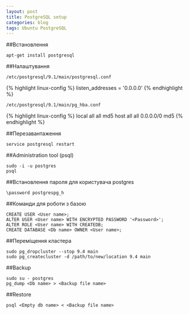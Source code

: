 ```yaml
---
layout: post
title: PostgreSQL setup
categories: blog
tags: Ubuntu PostgreSQL
---
```

##Встановлення

`apt-get install postgresql`

##Налаштування

`/etc/postgresql/9.1/main/postgresql.conf`

{% highlight linux-config %}
listen_addresses = '0.0.0.0'
{% endhighlight %}

`/etc/postgresql/9.1/main/pg_hba.conf`

{% highlight linux-config %}
local     all     all    md5
host     all     all     0.0.0.0/0     md5
{% endhighlight %}

##Перезавантаження

`service postgresql restart`

##Administration tool (psql)

`sudo -i -u postgres`<br>
`psql`

##Встановлення пароля для користувача postgres

`\password postgrespg_h`

##Команди для роботи з базою

`CREATE USER <User name>;`<br>
`ALTER USER <User name> WITH ENCRYPTED PASSWORD '<Password>';`<br>
`ALTER ROLE <User name> WITH CREATEDB;`<br>
`CREATE DATABASE <Db name> OWNER <User name>;`

##Переміщення кластера

`sudo pg_dropcluster --stop 9.4 main`<br>
`sudo pg_createcluster -d /path/to/new/location 9.4 main`

##Backup

`sudo su - postgres`<br>
`pg_dump <Db name> > <Backup file name>`

##Restore

`psql <Empty db name> < <Backup file name>`